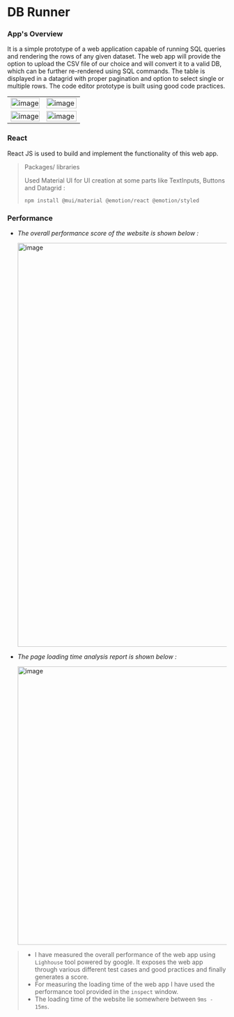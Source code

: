 # DB Runner

### App's Overview
<p>It is a simple prototype of a web application capable of running SQL queries and rendering the rows of any given dataset. The web app will provide the option to upload the CSV file of our choice and will convert it to a valid DB, which can be further re-rendered using SQL commands. The table is displayed in a datagrid with proper pagination and option to select single or multiple rows. The code editor prototype is built using good code practices.  </p>

<table>
  <tr>
    <td valign="top"><img  width="100%" alt="image" src="https://user-images.githubusercontent.com/72120258/170972423-e095cd7d-78d4-433d-8c4e-0d8467c0a4e5.png"/></td>
    <td valign="top"><img  width="100%" alt="image" src="https://user-images.githubusercontent.com/72120258/170972537-a56d294b-fc37-4b72-93c4-9ac9a91eeb18.png"/></td>
  </tr>
  <tr>
    <td valign="top"><img width="100%" alt="image" src="https://user-images.githubusercontent.com/72120258/170976213-a64a285d-ee8b-4650-bf4c-39997c0165d6.png"/></td>
    <td valign="top"><img align="right" width="100%" alt="image" src="https://user-images.githubusercontent.com/72120258/170972612-b9136d50-b0fc-439e-b33d-9722da6c0add.png"/></td>
  </tr>
</table>

### React 
<p>React JS is used to build and implement the functionality of this web app. </p>

> Packages/ libraries
     <p>Used Material UI for UI creation at some parts like TextInputs, Buttons and Datagrid :</p>
     `npm install @mui/material @emotion/react @emotion/styled` 
     
### Performance

* *The overall performance score of the website is shown below :* 
       <p><img width="927" alt="image" src="https://user-images.githubusercontent.com/72120258/170992711-5d25c5ca-ecdc-4614-8208-826269169bf4.png"></p>
       
* *The page loading time analysis report is shown below :*
       <p><img width="639" alt="image" src="https://user-images.githubusercontent.com/72120258/170993318-83b04389-f528-4967-8772-4d6d25080b4a.png"></p>
       
> * I have measured the overall performance of the web app using `Lighhouse` tool powered by google. It exposes the web app through various different test cases and good practices and finally generates a score.
> * For measuring the loading time of the web app I have used the performance tool provided in the `inspect` window.
> * The loading time of the website lie somewhere between `9ms - 15ms`. 


